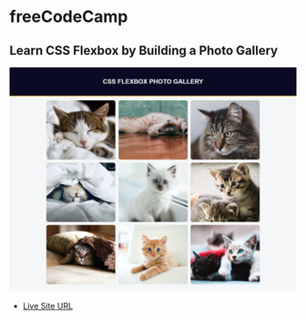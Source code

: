 # freeCodeCamp
## Learn CSS Flexbox by Building a Photo Gallery
![](ss.png)
* [Live Site URL](https://idrisyigit.github.io/Photo-Gallery/)
